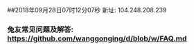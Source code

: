 ##2018年09月28日07时12分07秒 新址: 104.248.208.239
### 兔友常见问题及解答: https://github.com/wanggonging/d/blob/w/FAQ.md
